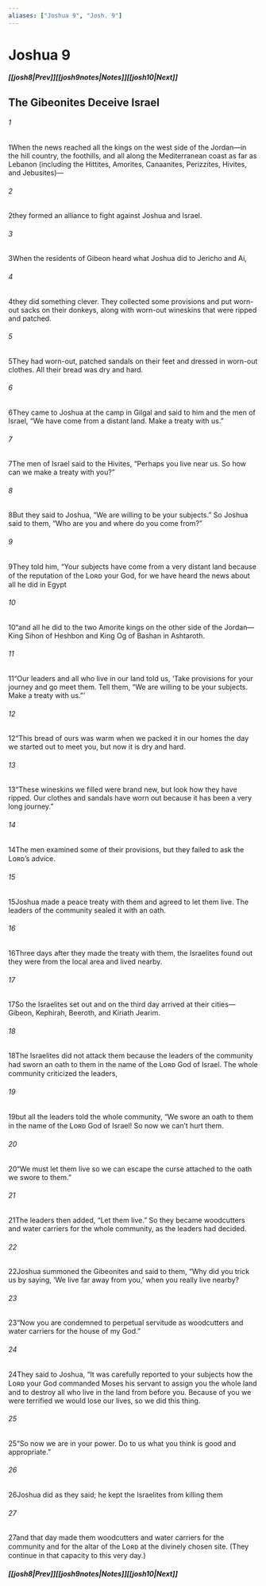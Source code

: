 ```yaml
---
aliases: ["Joshua 9", "Josh. 9"]
---
```

# Joshua 9
##### <span class=arrow-left></span>[[josh8|Prev]]<span class=navigation-separator></span>[[josh9notes|Notes]]<span class=navigation-separator></span>[[josh10|Next]]<span class=arrow-right></span>
## The Gibeonites Deceive Israel
###### 1
<span class=verse-first>1</span>When the news reached all the kings on the west side of the Jordan—in the hill country, the foothills, and all along the Mediterranean coast as far as Lebanon (including the Hittites, Amorites, Canaanites, Perizzites, Hivites, and Jebusites)—
###### 2
<span class=verse-body>2</span>they formed an alliance to fight against Joshua and Israel.
<div class=paragraph-break></div>

###### 3
<span class=verse-first>3</span>When the residents of Gibeon heard what Joshua did to Jericho and Ai,
###### 4
<span class=verse-body>4</span>they did something clever. They collected some provisions and put worn-out sacks on their donkeys, along with worn-out wineskins that were ripped and patched.
###### 5
<span class=verse-body>5</span>They had worn-out, patched sandals on their feet and dressed in worn-out clothes. All their bread was dry and hard.
###### 6
<span class=verse-body>6</span>They came to Joshua at the camp in Gilgal and said to him and the men of Israel, “We have come from a distant land. Make a treaty with us.”
###### 7
<span class=verse-body>7</span>The men of Israel said to the Hivites, “Perhaps you live near us. So how can we make a treaty with you?”
###### 8
<span class=verse-body>8</span>But they said to Joshua, “We are willing to be your subjects.” So Joshua said to them, “Who are you and where do you come from?”
###### 9
<span class=verse-body>9</span>They told him, “Your subjects have come from a very distant land because of the reputation of the Lᴏʀᴅ your God, for we have heard the news about all he did in Egypt
###### 10
<span class=verse-body>10</span>“and all he did to the two Amorite kings on the other side of the Jordan—King Sihon of Heshbon and King Og of Bashan in Ashtaroth.
###### 11
<span class=verse-body>11</span>“Our leaders and all who live in our land told us, ‘Take provisions for your journey and go meet them. Tell them, “We are willing to be your subjects. Make a treaty with us.”’
###### 12
<span class=verse-body>12</span>“This bread of ours was warm when we packed it in our homes the day we started out to meet you, but now it is dry and hard.
###### 13
<span class=verse-body>13</span>“These wineskins we filled were brand new, but look how they have ripped. Our clothes and sandals have worn out because it has been a very long journey.”
###### 14
<span class=verse-body>14</span>The men examined some of their provisions, but they failed to ask the Lᴏʀᴅ’s advice.
###### 15
<span class=verse-body>15</span>Joshua made a peace treaty with them and agreed to let them live. The leaders of the community sealed it with an oath.
<div class=paragraph-break></div>

###### 16
<span class=verse-first>16</span>Three days after they made the treaty with them, the Israelites found out they were from the local area and lived nearby.
###### 17
<span class=verse-body>17</span>So the Israelites set out and on the third day arrived at their cities—Gibeon, Kephirah, Beeroth, and Kiriath Jearim.
###### 18
<span class=verse-body>18</span>The Israelites did not attack them because the leaders of the community had sworn an oath to them in the name of the Lᴏʀᴅ God of Israel. The whole community criticized the leaders,
###### 19
<span class=verse-body>19</span>but all the leaders told the whole community, “We swore an oath to them in the name of the Lᴏʀᴅ God of Israel! So now we can’t hurt them.
###### 20
<span class=verse-body>20</span>“We must let them live so we can escape the curse attached to the oath we swore to them.”
###### 21
<span class=verse-body>21</span>The leaders then added, “Let them live.” So they became woodcutters and water carriers for the whole community, as the leaders had decided.
<div class=paragraph-break></div>

###### 22
<span class=verse-first>22</span>Joshua summoned the Gibeonites and said to them, “Why did you trick us by saying, ‘We live far away from you,’ when you really live nearby?
###### 23
<span class=verse-body>23</span>“Now you are condemned to perpetual servitude as woodcutters and water carriers for the house of my God.”
###### 24
<span class=verse-body>24</span>They said to Joshua, “It was carefully reported to your subjects how the Lᴏʀᴅ your God commanded Moses his servant to assign you the whole land and to destroy all who live in the land from before you. Because of you we were terrified we would lose our lives, so we did this thing.
###### 25
<span class=verse-body>25</span>“So now we are in your power. Do to us what you think is good and appropriate.”
###### 26
<span class=verse-body>26</span>Joshua did as they said; he kept the Israelites from killing them
###### 27
<span class=verse-body>27</span>and that day made them woodcutters and water carriers for the community and for the altar of the Lᴏʀᴅ at the divinely chosen site. (They continue in that capacity to this very day.)
##### <span class=arrow-left></span>[[josh8|Prev]]<span class=navigation-separator></span>[[josh9notes|Notes]]<span class=navigation-separator></span>[[josh10|Next]]<span class=arrow-right></span>